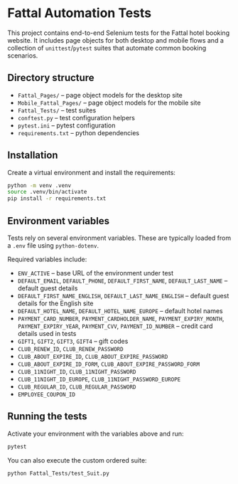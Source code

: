 # Fattal Automation Tests

This project contains end-to-end Selenium tests for the Fattal hotel booking website.
It includes page objects for both desktop and mobile flows and a collection of
`unittest`/`pytest` suites that automate common booking scenarios.

## Directory structure

- `Fattal_Pages/` – page object models for the desktop site
- `Mobile_Fattal_Pages/` – page object models for the mobile site
- `Fattal_Tests/` – test suites
- `conftest.py` – test configuration helpers
- `pytest.ini` – pytest configuration
- `requirements.txt` – python dependencies

## Installation

Create a virtual environment and install the requirements:

```bash
python -m venv .venv
source .venv/bin/activate
pip install -r requirements.txt
```

## Environment variables

Tests rely on several environment variables. These are typically loaded from a
`.env` file using `python-dotenv`.

Required variables include:

- `ENV_ACTIVE` – base URL of the environment under test
- `DEFAULT_EMAIL`, `DEFAULT_PHONE`, `DEFAULT_FIRST_NAME`, `DEFAULT_LAST_NAME` – default guest details
- `DEFAULT_FIRST_NAME_ENGLISH`, `DEFAULT_LAST_NAME_ENGLISH` – default guest details for the English site
- `DEFAULT_HOTEL_NAME`, `DEFAULT_HOTEL_NAME_EUROPE` – default hotel names
- `PAYMENT_CARD_NUMBER`, `PAYMENT_CARDHOLDER_NAME`, `PAYMENT_EXPIRY_MONTH`, `PAYMENT_EXPIRY_YEAR`, `PAYMENT_CVV`, `PAYMENT_ID_NUMBER` – credit card details used in tests
- `GIFT1`, `GIFT2`, `GIFT3`, `GIFT4` – gift codes
- `CLUB_RENEW_ID`, `CLUB_RENEW_PASSWORD`
- `CLUB_ABOUT_EXPIRE_ID`, `CLUB_ABOUT_EXPIRE_PASSWORD`
- `CLUB_ABOUT_EXPIRE_ID_FORM`, `CLUB_ABOUT_EXPIRE_PASSWORD_FORM`
- `CLUB_11NIGHT_ID`, `CLUB_11NIGHT_PASSWORD`
- `CLUB_11NIGHT_ID_EUROPE`, `CLUB_11NIGHT_PASSWORD_EUROPE`
- `CLUB_REGULAR_ID`, `CLUB_REGULAR_PASSWORD`
- `EMPLOYEE_COUPON_ID`

## Running the tests

Activate your environment with the variables above and run:

```bash
pytest
```

You can also execute the custom ordered suite:

```bash
python Fattal_Tests/test_Suit.py
```
